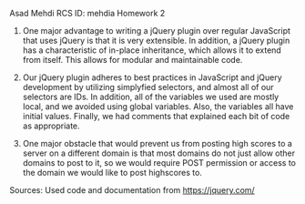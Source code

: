 Asad Mehdi
RCS ID: mehdia
Homework 2

1. One major advantage to writing a jQuery plugin over regular JavaScript that uses jQuery is that it is very extensible. In addition, a jQuery plugin has a characteristic of in-place inheritance, which allows it to extend from itself. This allows for modular and maintainable code. 

2. Our jQuery plugin adheres to best practices in JavaScript and jQuery development by utilizing simplyfied selectors, and almost all of our selectors are IDs. In addition, all of the variables we used are mostly local, and we avoided using global variables. Also, the variables all have initial values. Finally, we had comments that explained each bit of code as appropriate.

3. One major obstacle that would prevent us from posting high scores to a server on a different domain is that most domains do not just allow other domains to post to it, so we would require POST permission or access to the domain we would like to post highscores to.

Sources:
Used code and documentation from https://jquery.com/
